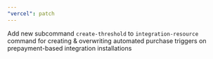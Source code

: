 ```yaml
---
"vercel": patch
---
```


Add new subcommand `create-threshold` to `integration-resource` command for creating & overwriting automated purchase triggers on prepayment-based integration installations
